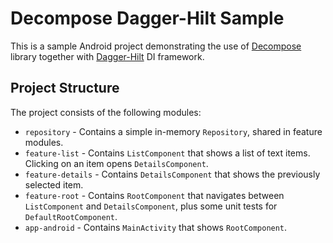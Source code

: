 # Decompose Dagger-Hilt Sample

This is a sample Android project demonstrating the use of [Decompose](https://github.com/arkivanov/Decompose) library together with [Dagger-Hilt](https://github.com/google/dagger) DI framework.

## Project Structure

The project consists of the following modules:

- `repository` - Contains a simple in-memory `Repository`, shared in feature modules.
- `feature-list` - Contains `ListComponent` that shows a list of text items. Clicking on an item opens `DetailsComponent`.
- `feature-details` - Contains `DetailsComponent` that shows the previously selected item. 
- `feature-root` - Contains `RootComponent` that navigates between `ListComponent` and `DetailsComponent`, plus some unit tests for `DefaultRootComponent`.
- `app-android` - Contains `MainActivity` that shows `RootComponent`.
